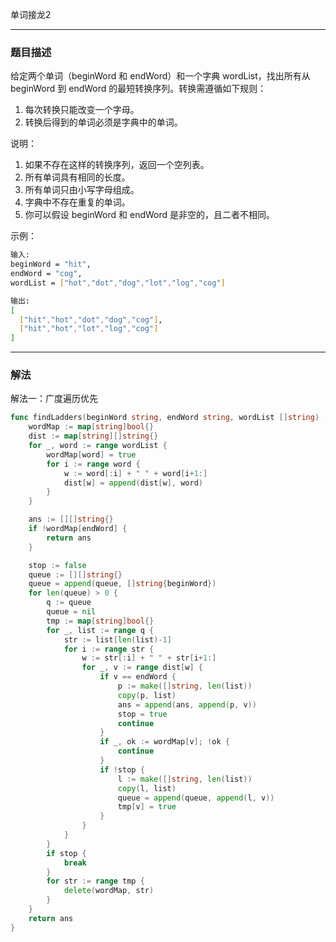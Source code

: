 单词接龙2

----

### 题目描述

给定两个单词（beginWord 和 endWord）和一个字典 wordList，找出所有从 beginWord 到 endWord 的最短转换序列。转换需遵循如下规则：

1. 每次转换只能改变一个字母。
2. 转换后得到的单词必须是字典中的单词。

说明：

1. 如果不存在这样的转换序列，返回一个空列表。
2. 所有单词具有相同的长度。
3. 所有单词只由小写字母组成。
4. 字典中不存在重复的单词。
5. 你可以假设 beginWord 和 endWord 是非空的，且二者不相同。

示例：

```bash
输入:
beginWord = "hit",
endWord = "cog",
wordList = ["hot","dot","dog","lot","log","cog"]

输出:
[
  ["hit","hot","dot","dog","cog"],
  ["hit","hot","lot","log","cog"]
]
```

----

### 解法

解法一：广度遍历优先

```go
func findLadders(beginWord string, endWord string, wordList []string) [][]string {
	wordMap := map[string]bool{}
	dist := map[string][]string{}
	for _, word := range wordList {
		wordMap[word] = true
		for i := range word {
			w := word[:i] + " " + word[i+1:]
			dist[w] = append(dist[w], word)
		}
	}

	ans := [][]string{}
	if !wordMap[endWord] {
		return ans
	}

	stop := false
	queue := [][]string{}
	queue = append(queue, []string{beginWord})
	for len(queue) > 0 {
		q := queue
		queue = nil
		tmp := map[string]bool{}
		for _, list := range q {
			str := list[len(list)-1]
			for i := range str {
				w := str[:i] + " " + str[i+1:]
				for _, v := range dist[w] {
					if v == endWord {
						p := make([]string, len(list))
						copy(p, list)
						ans = append(ans, append(p, v))
						stop = true
						continue
					}
					if _, ok := wordMap[v]; !ok {
						continue
					}
					if !stop {
						l := make([]string, len(list))
						copy(l, list)
						queue = append(queue, append(l, v))
						tmp[v] = true
					}
				}
			}
		}
		if stop {
			break
		}
		for str := range tmp {
			delete(wordMap, str)
		}
	}
	return ans
}
```

